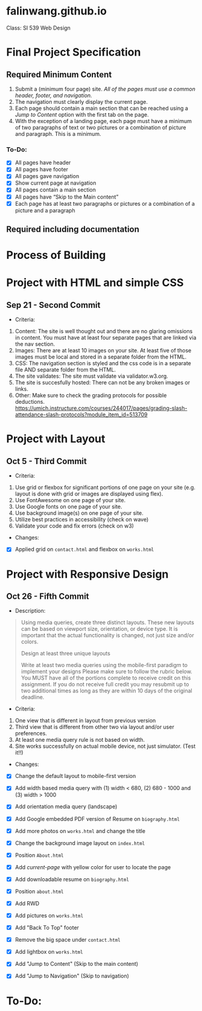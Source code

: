 # falinwang.github.io
Class: SI 539 Web Design

# Final Project Specification
## Required Minimum Content
1. Submit a (minimum four page) site.  *All of the pages must use a common header, footer, and navigation.*
2. The navigation must clearly display the current page.
3. Each page should contain a main section that can be reached using a *Jump to Content* option with the first tab on the page.
4. With the exception of a landing page, each page must have a minimum of two paragraphs of text or two pictures or a combination of picture and paragraph.  This is a minimum.

### To-Do:
- [x] All pages have header
- [x] All pages have footer
- [x] All pages gave navigation
- [x] Show current page at navigation
- [x] All pages contain a main section
- [x] All pages have “Skip to the Main content”
- [x] Each page has at least two paragraphs or pictures or a combination of a picture and a paragraph

## Required including documentation

# Process of Building

# Project with HTML and simple CSS
## Sep 21 - Second Commit
- Criteria:
1. Content: The site is well thought out and there are no glaring omissions in content. You must have at least four separate pages that are linked via the nav section.
2. Images: There are at least 10 images on your site. At least five of those images must be local and stored in a separate folder from the HTML.
3. CSS: The navigation section is styled and the css code is in a separate file AND separate folder from the HTML.
4. The site validates: The site must validate via validator.w3.org.
5. The site is succesfully hosted: There can not be any broken images or links.
6. Other: Make sure to check the grading protocols for possible deductions. https://umich.instructure.com/courses/244017/pages/grading-slash-attendance-slash-protocols?module_item_id=513709

# Project with Layout
## Oct 5 - Third Commit
- Criteria:
1. Use grid or flexbox for significant portions of one page on your site (e.g. layout is done with grid or images are displayed using flex).
2. Use FontAwesome on one page of your site.
3. Use Google fonts on one page of your site.
4. Use background image(s) on one page of your site.
5. Utilize best practices in accessibility (check on wave)
6. Validate your code and fix errors (check on w3)

- Changes:
- [x] Applied grid on `contact.html` and flexbox on `works.html`


# Project with Responsive Design
## Oct 26 - Fifth Commit
- Description:
> Using media queries, create three distinct layouts.  These new layouts can be based on viewport size, orientation, or device type.  It is important that the actual functionality is changed, not just size and/or colors.
> 
> Design at least three unique layouts
> 
> Write at least two media queries using the mobile-first paradigm to implement your designs
> Please make sure to follow the rubric below. You MUST have all of the portions complete to receive credit on this assignment. If you do not receive full credit you may resubmit up to two additional times as long as they are within 10 days of the original deadline.

- Criteria:

1. One view that is different in layout from previous version
2. Third view that is different from other two via layout and/or user preferences.
3. At least one media query rule is not based on width.
4. Site works successfully on actual mobile device, not just simulator. (Test it!!)


- Changes:
- [x] Change the default layout to mobile-first version
- [x] Add width based media query with (1) width < 680, (2) 680 - 1000 and (3) width > 1000
- [x] Add orientation media query (landscape)
- [x] Add Google embedded PDF version of Resume on `biography.html`
- [x] Add more photos on `works.html` and change the title
- [x] Change the background image layout on `index.html`
- [x] Position `About.html`
- [x] Add *current-page* with yellow color for user to locate the page
- [x] Add downloadable resume on `biography.html`
- [x] Position `about.html`
- [x] Add RWD 
- [x] Add pictures on `works.html`
- [x] Add "Back To Top" footer
- [x] Remove the big space under `contact.html`
- [x] Add lightbox on `works.html`
- [x] Add "Jump to Content" (Skip to the main content)
- [x] Add "Jump to Navigation" (Skip to navigation)


# To-Do:


